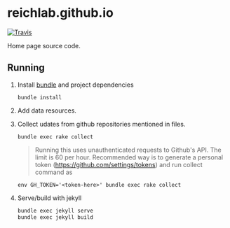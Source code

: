 # reichlab.github.io

[![Travis](https://img.shields.io/travis/reichlab/beta.svg?style=flat-square)](https://travis-ci.org/reichlab/beta)

Home page source code.

## Running

1. Install [bundle](https://bundler.io/) and project dependencies

    `bundle install`

2. Add data resources.

3. Collect udates from github repositories mentioned in files.

    `bundle exec rake collect`
    
    > Running this uses unauthenticated requests to Github's API. The limit is
    > 60 per hour. Recommended way is to generate a personal token
    > (https://github.com/settings/tokens) and run collect command as

    `env GH_TOKEN='<token-here>' bundle exec rake collect`

4. Serve/build with jekyll

    ```sh
    bundle exec jekyll serve
    bundle exec jekyll build
    ```
